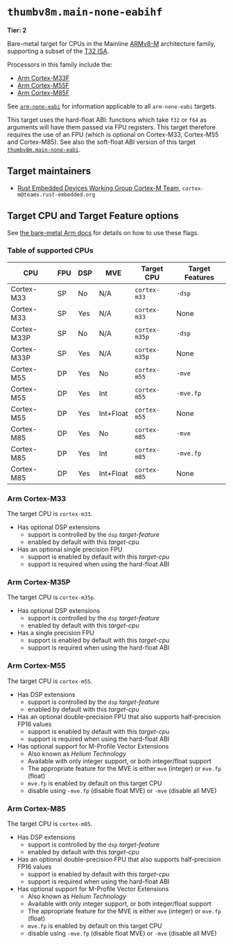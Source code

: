 # `thumbv8m.main-none-eabihf`

**Tier: 2**

Bare-metal target for CPUs in the Mainline [ARMv8-M] architecture family,
supporting a subset of the [T32 ISA][t32-isa].

Processors in this family include the:

* [Arm Cortex-M33F][cortex-m33]
* [Arm Cortex-M55F][cortex-m55]
* [Arm Cortex-M85F][cortex-m85]

See [`arm-none-eabi`](arm-none-eabi.md) for information applicable to all
`arm-none-eabi` targets.

This target uses the hard-float ABI: functions which take `f32` or `f64` as
arguments will have them passed via FPU registers. This target therefore
requires the use of an FPU (which is optional on Cortex-M33, Cortex-M55 and
Cortex-M85). See also the soft-float ABI version of this target
[`thumbv8m.main-none-eabi`](thumbv8m.main-none-eabi.md).

[t32-isa]: https://developer.arm.com/Architectures/T32%20Instruction%20Set%20Architecture
[ARMv8-M]: https://developer.arm.com/documentation/ddi0553/latest/
[cortex-m33]: https://developer.arm.com/Processors/Cortex-M33
[cortex-m55]: https://developer.arm.com/Processors/Cortex-M55
[cortex-m85]: https://developer.arm.com/Processors/Cortex-M85

## Target maintainers

* [Rust Embedded Devices Working Group Cortex-M
  Team](https://github.com/rust-embedded), `cortex-m@teams.rust-embedded.org`

## Target CPU and Target Feature options

See [the bare-metal Arm
docs](arm-none-eabi.md#target-cpu-and-target-feature-options) for details on how
to use these flags.

### Table of supported CPUs

| CPU         | FPU | DSP | MVE       | Target CPU    | Target Features       |
| ----------- | --- | --- | --------- | ------------- | --------------------- |
| Cortex-M33  | SP  | No  | N/A       | `cortex-m33`  | `-dsp`                |
| Cortex-M33  | SP  | Yes | N/A       | `cortex-m33`  | None                  |
| Cortex-M33P | SP  | No  | N/A       | `cortex-m35p` | `-dsp`                |
| Cortex-M33P | SP  | Yes | N/A       | `cortex-m35p` | None                  |
| Cortex-M55  | DP  | Yes | No        | `cortex-m55`  | `-mve`                |
| Cortex-M55  | DP  | Yes | Int       | `cortex-m55`  | `-mve.fp`             |
| Cortex-M55  | DP  | Yes | Int+Float | `cortex-m55`  | None                  |
| Cortex-M85  | DP  | Yes | No        | `cortex-m85`  | `-mve`                |
| Cortex-M85  | DP  | Yes | Int       | `cortex-m85`  | `-mve.fp`             |
| Cortex-M85  | DP  | Yes | Int+Float | `cortex-m85`  | None                  |

### Arm Cortex-M33

The target CPU is `cortex-m33`.

* Has optional DSP extensions
  * support is controlled by the `dsp` *target-feature*
  * enabled by default with this *target-cpu*
* Has an optional single precision FPU
  * support is enabled by default with this *target-cpu*
  * support is required when using the hard-float ABI

### Arm Cortex-M35P

The target CPU is `cortex-m35p`.

* Has optional DSP extensions
  * support is controlled by the `dsp` *target-feature*
  * enabled by default with this *target-cpu*
* Has a single precision FPU
  * support is enabled by default with this *target-cpu*
  * support is required when using the hard-float ABI

### Arm Cortex-M55

The target CPU is `cortex-m55`.

* Has DSP extensions
  * support is controlled by the `dsp` *target-feature*
  * enabled by default with this *target-cpu*
* Has an optional double-precision FPU that also supports half-precision FP16
  values
  * support is enabled by default with this *target-cpu*
  * support is required when using the hard-float ABI
* Has optional support for M-Profile Vector Extensions
  * Also known as *Helium Technology*
  * Available with only integer support, or both integer/float support
  * The appropriate feature for the MVE is either `mve` (integer) or `mve.fp`
    (float)
  * `mve.fp` is enabled by default on this target CPU
  * disable using `-mve.fp` (disable float MVE) or `-mve` (disable all MVE)

### Arm Cortex-M85

The target CPU is `cortex-m85`.

* Has DSP extensions
  * support is controlled by the `dsp` *target-feature*
  * enabled by default with this *target-cpu*
* Has an optional double-precision FPU that also supports half-precision FP16
  values
  * support is enabled by default with this *target-cpu*
  * support is required when using the hard-float ABI
* Has optional support for M-Profile Vector Extensions
  * Also known as *Helium Technology*
  * Available with only integer support, or both integer/float support
  * The appropriate feature for the MVE is either `mve` (integer) or `mve.fp`
    (float)
  * `mve.fp` is enabled by default on this target CPU
  * disable using `-mve.fp` (disable float MVE) or `-mve` (disable all MVE)
